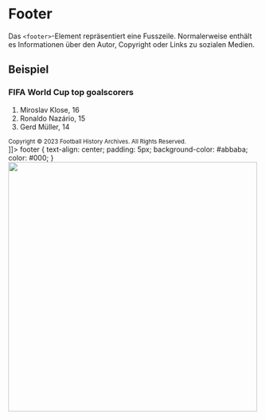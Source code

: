 # Footer

<show-structure depth="2" />

Das `<footer>`-Element repräsentiert eine Fusszeile. Normalerweise enthält es Informationen über den Autor, Copyright oder Links zu sozialen Medien.

## Beispiel

<tabs>
    <tab title="HTML">
        <code-block lang="html">
            <![CDATA[
                <body>
                    <h3>FIFA World Cup top goalscorers</h3>
                    <ol>
                        <li>Miroslav Klose, 16</li>
                        <li>Ronaldo Nazário, 15</li>
                        <li>Gerd Müller, 14</li>
                    </ol>
                    <footer>
                        <small>
                            Copyright © 2023 Football History Archives. All Rights Reserved.
                        </small>
                    </footer>
                </body>
            ]]>
        </code-block>
    </tab>
    <tab title="CSS">
        <code-block lang="css">
            footer {
              text-align: center;
              padding: 5px;
              background-color: #abbaba;
              color: #000;
            }
        </code-block>
    </tab>
    <tab title="Resultat">
        <img src="footer.png" width="500" thumbnail="true" />
</tab>
</tabs>
